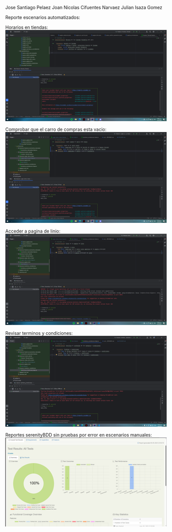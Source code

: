 Jose Santiago Pelaez
Joan Nicolas Cifuentes Narvaez
Julian Isaza Gomez 

Reporte escenarios automatizados:

Horarios en tiendas:
![img.png](img.png)

Comprobar que el carro de compras esta vacio:
![img_1.png](img_1.png)

Acceder a pagina de linio:
![img_2.png](img_2.png)

Revisar terminos y condiciones:
![img_3.png](img_3.png)


Reportes serenityBDD sin pruebas por error en escenarios manuales:
![img_4.png](img_4.png)